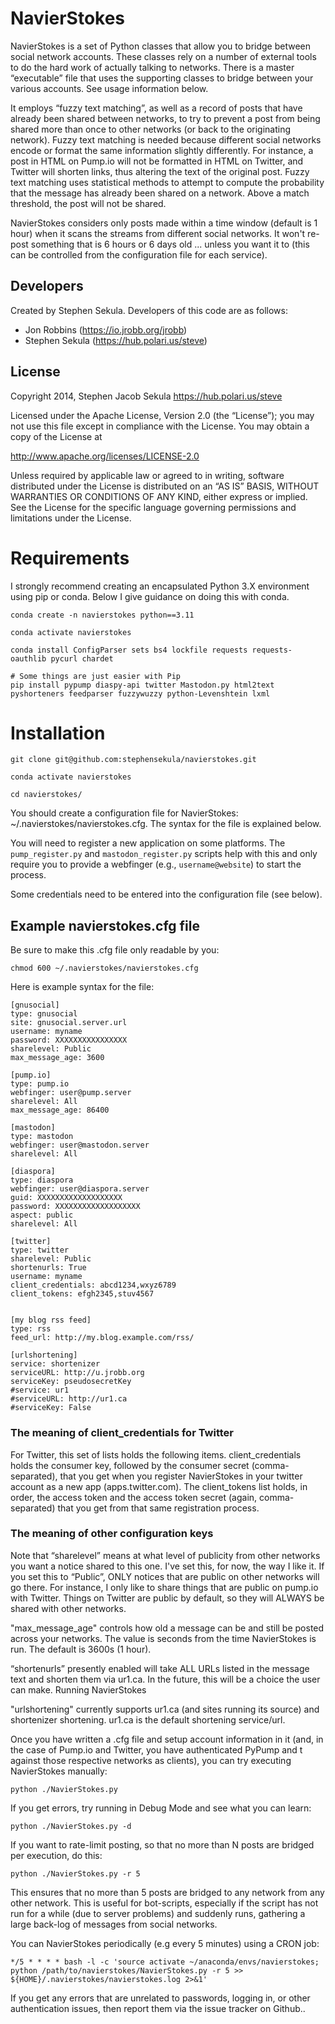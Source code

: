 # NavierStokes

NavierStokes is a set of Python classes that allow you to bridge between social network accounts. These classes rely on a number of external tools to do the hard work of actually talking to networks. There is a master “executable” file that uses the supporting classes to bridge between your various accounts. See usage information below.

It employs “fuzzy text matching”, as well as a record of posts that have already been shared between networks, to try to prevent a post from being shared more than once to other networks (or back to the originating network). Fuzzy text matching is needed because different social networks encode or format the same information slightly differently. For instance, a post in HTML on Pump.io will not be formatted in HTML on Twitter, and Twitter will shorten links, thus altering the text of the original post. Fuzzy text matching uses statistical methods to attempt to compute the probability that the message has already been shared on a network. Above a match threshold, the post will not be shared.

NavierStokes considers only posts made within a time window (default is 1 hour) when it scans the streams from different social networks. It won't re-post something that is 6 hours or 6 days old ... unless you want it to (this can be controlled from the configuration file for each service).

## Developers

Created by Stephen Sekula. Developers of this code are as follows:

* Jon Robbins (https://io.jrobb.org/jrobb)
* Stephen Sekula (https://hub.polari.us/steve)

## License

Copyright 2014, Stephen Jacob Sekula https://hub.polari.us/steve

Licensed under the Apache License, Version 2.0 (the “License”); you may not use this file except in compliance with the License. You may obtain a copy of the License at

http://www.apache.org/licenses/LICENSE-2.0

Unless required by applicable law or agreed to in writing, software distributed under the License is distributed on an “AS IS” BASIS, WITHOUT WARRANTIES OR CONDITIONS OF ANY KIND, either express or implied. See the License for the specific language governing permissions and limitations under the License.

# Requirements

I strongly recommend creating an encapsulated Python 3.X environment using pip or conda. Below I give guidance on doing this with conda.

```
conda create -n navierstokes python==3.11

conda activate navierstokes

conda install ConfigParser sets bs4 lockfile requests requests-oauthlib pycurl chardet

# Some things are just easier with Pip
pip install pypump diaspy-api twitter Mastodon.py html2text pyshorteners feedparser fuzzywuzzy python-Levenshtein lxml
```

# Installation

```
git clone git@github.com:stephensekula/navierstokes.git

conda activate navierstokes

cd navierstokes/
```

You should create a configuration file for NavierStokes: ~/.navierstokes/navierstokes.cfg. The syntax for the file is explained below.

You will need to register a new application on some platforms. The ```pump_register.py``` and ```mastodon_register.py``` scripts help with this and only require you to provide a webfinger (e.g., ```username@website```) to start the process.

Some credentials need to be entered into the configuration file (see below).

## Example navierstokes.cfg file

Be sure to make this .cfg file only readable by you:

```
chmod 600 ~/.navierstokes/navierstokes.cfg
```

Here is example syntax for the file:


```
[gnusocial]
type: gnusocial
site: gnusocial.server.url
username: myname
password: XXXXXXXXXXXXXXXX
sharelevel: Public
max_message_age: 3600

[pump.io]
type: pump.io
webfinger: user@pump.server
sharelevel: All
max_message_age: 86400

[mastodon]
type: mastodon
webfinger: user@mastodon.server
sharelevel: All

[diaspora]
type: diaspora
webfinger: user@diaspora.server
guid: XXXXXXXXXXXXXXXXXXX
password: XXXXXXXXXXXXXXXXXXX
aspect: public
sharelevel: All

[twitter]
type: twitter
sharelevel: Public
shortenurls: True
username: myname
client_credentials: abcd1234,wxyz6789
client_tokens: efgh2345,stuv4567


[my blog rss feed]
type: rss
feed_url: http://my.blog.example.com/rss/

[urlshortening]
service: shortenizer
serviceURL: http://u.jrobb.org
serviceKey: pseudosecretKey
#service: ur1
#serviceURL: http://ur1.ca
#serviceKey: False
```

### The meaning of client_credentials for Twitter
For Twitter, this set of lists holds the following items. client_credentials holds the consumer key, followed by the consumer secret (comma-separated), that you get when you register NavierStokes in your twitter account as a new app (apps.twitter.com). The client_tokens list holds, in order, the access token and the access token secret (again, comma-separated) that you get from that same registration process.

### The meaning of other configuration keys
Note that “sharelevel” means at what level of publicity from other networks you want a notice shared to this one. I've set this, for now, the way I like it. If you set this to “Public”, ONLY notices that are public on other networks will go there. For instance, I only like to share things that are public on pump.io with Twitter. Things on Twitter are public by default, so they will ALWAYS be shared with other networks.

"max_message_age" controls how old a message can be and still be posted across your networks. The value is seconds from the time NavierStokes is run. The default is 3600s (1 hour).

“shortenurls” presently enabled will take ALL URLs listed in the message text and shorten them via ur1.ca. In the future, this will be a choice the user can make.
Running NavierStokes

"urlshortening" currently supports ur1.ca (and sites running its source) and shortenizer shortening. ur1.ca is the default shortening service/url.

Once you have written a .cfg file and setup account information in it (and, in the case of Pump.io and Twitter, you have authenticated PyPump and t against those respective networks as clients), you can try executing NavierStokes manually:

```
python ./NavierStokes.py
```

If you get errors, try running in Debug Mode and see what you can learn:

```
python ./NavierStokes.py -d
```

If you want to rate-limit posting, so that no more than N posts are bridged per execution, do this:

```
python ./NavierStokes.py -r 5
```

This ensures that no more than 5 posts are bridged to any network from any other network. This is useful for bot-scripts, especially if the script has not run for a while (due to server problems) and suddenly runs, gathering a large back-log of messages from social networks.

You can NavierStokes periodically (e.g every 5 minutes) using a CRON job:

```
*/5 * * * * bash -l -c 'source activate ~/anaconda/envs/navierstokes; python /path/to/navierstokes/NavierStokes.py -r 5 >> ${HOME}/.navierstokes/navierstokes.log 2>&1'
```

If you get any errors that are unrelated to passwords, logging in, or other authentication issues, then report them via the issue tracker on Github..
```
